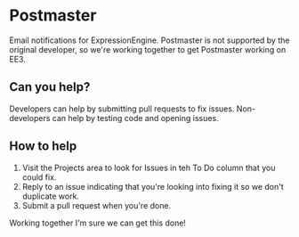 # Postmaster
Email notifications for ExpressionEngine.
Postmaster is not supported by the original developer, so we're working together to get Postmaster working on EE3.

## Can you help?

Developers can help by submitting pull requests to fix issues.
Non-developers can help by testing code and opening issues.

## How to help

1. Visit the Projects area to look for Issues in teh To Do column that you could fix.
2. Reply to an issue indicating that you're looking into fixing it so we don't duplicate work.
3. Submit a pull request when you're done.

Working together I'm sure we can get this done!
